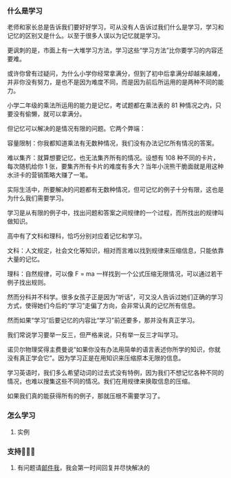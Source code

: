 ### 什么是学习
老师和家长总是告诉我们要好好学习，可从没有人告诉过我们什么是学习，学习和记忆的区别又是什么。以至于很多人误以为记忆就是学习。

更讽刺的是，市面上有一大堆学习方法，学习这些“学习方法”比你要学习的内容还要难。

或许你曾有过疑问，为什么小学你经常拿满分，但到了初中后拿满分却越来越难，并非你没有努力，是也不是因为难度不同，而是因为前后所运用的是两种不同的能力。

小学二年级的乘法所运用的能力是记忆，考试题都在乘法表的 81 种情况之内，只要没有偷懒，就可以拿满分。

但记忆可以解决的是情况有限的问题。它两个弊端：

容量限制：你我都知道乘法有无数种情况，我们没有办法记忆所有情况的答案。

难以集齐：就算想要记忆，也无法集齐所有的情况。设想有 108 种不同的卡片，每次随机给你 1 张，要集齐所有卡片的难度有多大？当年小浣熊干脆面就是用这种水浒卡的营销策略大赚了一笔。

实际生活中，所要解决的问题都有无数种情况，但可记忆的例子十分有限，这也是为什么我们需要学习。

学习是从有限的例子中，找出问题和答案之间规律的一个过程，而所找出的规律叫做知识。

高中有了文科和理科，恰巧分别对应着记忆和学习。

文科：人文规定，社会文化等知识，相对而言难以找到规律来压缩信息，只能依靠大量的记忆。

理科：自然规律，可以像 F = ma 一样找到一个公式压缩无限情况，可以通过若干例子找出规则。

然而分科并不科学。很多女孩子正是因为“听话”，可又没人告诉过她们正确的学习方式，使得她们今后的“学习”走偏了方向，会非常认真的记忆所有信息。

然而如果“学习”后要记忆的内容比“学习”前还要多，那并没有真正学习。

我们常说学习要举一反三，但严格来说，只有举一反三才叫学习。

诺贝尔物理奖得主费曼说“如果你没有办法用简单的语言表述你所学的知识，你就没有真正学会它”。因为学习正是在用知识来压缩原本无限的信息。

学习英语时，我们多么希望动词的过去式没有特例，因为我们不想记忆各种不同的情况，也难以搜集这些不同的情况。我们在用规律来换取信息的压缩。

如果我们真的能获得所有的例子，那就压根不需要学习了。


### 怎么学习

1. 实例

### 支持👨🏻‍💻

1. 有问题请[邮件我](mailto:441160040@qq.com)，我会第一时间回复并尽快解决的
